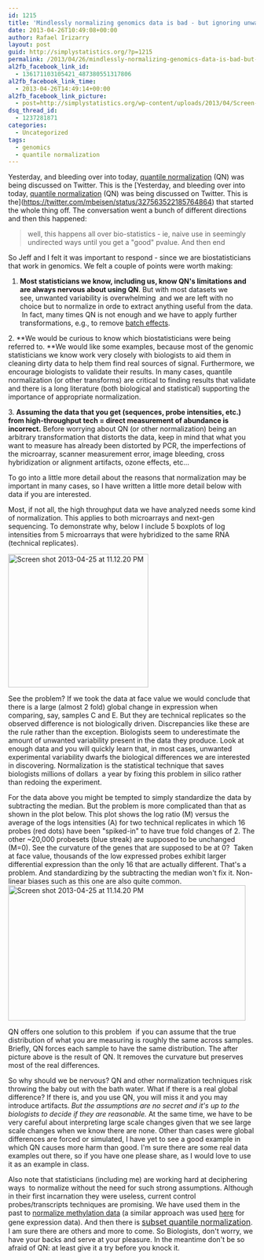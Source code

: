 ```yaml
---
id: 1215
title: 'Mindlessly normalizing genomics data is bad - but ignoring unwanted variability can be worse'
date: 2013-04-26T10:49:08+00:00
author: Rafael Irizarry
layout: post
guid: http://simplystatistics.org/?p=1215
permalink: /2013/04/26/mindlessly-normalizing-genomics-data-is-bad-but-ignoring-unwanted-variability-can-be-worse/
al2fb_facebook_link_id:
  - 136171103105421_487380551317806
al2fb_facebook_link_time:
  - 2013-04-26T14:49:14+00:00
al2fb_facebook_link_picture:
  - post=http://simplystatistics.org/wp-content/uploads/2013/04/Screen-shot-2013-04-25-at-11.12.20-PM.png
dsq_thread_id:
  - 1237281871
categories:
  - Uncategorized
tags:
  - genomics
  - quantile normalization
---
```

Yesterday, and bleeding over into today, [quantile normalization](http://www.ncbi.nlm.nih.gov/pubmed/12538238) (QN) was being discussed on Twitter. This is the [Yesterday, and bleeding over into today, [quantile normalization](http://www.ncbi.nlm.nih.gov/pubmed/12538238) (QN) was being discussed on Twitter. This is the](https://twitter.com/mbeisen/status/327563522185764864) that started the whole thing off. The conversation went a bunch of different directions and then this happened:

> well, this happens all over bio-statistics - ie, naive use in seemingly undirected ways until you get a "good" pvalue. And then end

So Jeff and I felt it was important to respond - since we are biostatisticians that work in genomics. We felt a couple of points were worth making:

1. **Most statisticians we know, including us, know QN's limitations and are always nervous about using QN**. But with most datasets we see, unwanted variability is overwhelming  and we are left with no choice but to normalize in orde to extract anything useful from the data.  In fact, many times QN is not enough and we have to apply further transformations, e.g., to remove [batch effects](http://www.ncbi.nlm.nih.gov/pubmed/20838408).

2. **We would be curious to know which biostatisticians were being referred to. **We would like some examples, because most of the genomic statisticians we know work very closely with biologists to aid them in cleaning dirty data to help them find real sources of signal. Furthermore, we encourage biologists to validate their results. In many cases, quantile normalization (or other transforms) are critical to finding results that validate and there is a long literature (both biological and statistical) supporting the importance of appropriate normalization.

3. **Assuming the data that you get (sequences, probe intensities, etc.) from high-throughput tech = direct measurement of abundance is incorrect.** Before worrying about QN (or other normalization) being an arbitrary transformation that distorts the data, keep in mind that what you want to measure has already been distorted by PCR, the imperfections of the microarray, scanner measurement error, image bleeding, cross hybridization or alignment artifacts, ozone effects, etc...

To go into a little more detail about the reasons that normalization may be important in many cases, so I have written a little more detail below with data if you are interested.

<!--more-->

Most, if not all, the high throughput data we have analyzed needs some kind of normalization. This applies to both microarrays and next-gen sequencing. To demonstrate why, below I include 5 boxplots of log intensities from 5 microarrays that were hybridized to the same RNA (technical replicates).

<a href="http://simplystatistics.org/2013/04/26/mindlessly-normalizing-genomics-data-is-bad-but-ignoring-unwanted-variability-can-be-worse/screen-shot-2013-04-25-at-11-12-20-pm/" rel="attachment wp-att-1216"><img class="wp-image-1216 alignleft" alt="Screen shot 2013-04-25 at 11.12.20 PM" src="http://simplystatistics.org/wp-content/uploads/2013/04/Screen-shot-2013-04-25-at-11.12.20-PM.png" width="285" height="271" srcset="http://simplystatistics.org/wp-content/uploads/2013/04/Screen-shot-2013-04-25-at-11.12.20-PM-300x285.png 300w, http://simplystatistics.org/wp-content/uploads/2013/04/Screen-shot-2013-04-25-at-11.12.20-PM.png 475w" sizes="(max-width: 285px) 100vw, 285px" /></a>

See the problem? If we took the data at face value we would conclude that there is a large (almost 2 fold) global change in expression when comparing, say, samples C and E. But they are technical replicates so the observed difference is not biologically driven. Discrepancies like these are the rule rather than the exception. Biologists seem to underestimate the amount of unwanted variability present in the data they produce. Look at enough data and you will quickly learn that, in most cases, unwanted experimental variability dwarfs the biological differences we are interested in discovering. Normalization is the statistical technique that saves biologists millions of dollars  a year by fixing this problem in silico rather than redoing the experiment.

For the data above you might be tempted to simply standardize the data by subtracting the median. But the problem is more complicated than that as shown in the plot below. This plot shows the log ratio (M) versus the average of the logs intensities (A) for two technical replicates in which 16 probes (red dots) have been "spiked-in" to have true fold changes of 2. The other ~20,000 probesets (blue streak) are supposed to be unchanged (M=0). See the curvature of the genes that are supposed to be at 0?  Taken at face value, thousands of the low expressed probes exhibit larger differential expression than the only 16 that are actually different. That's a problem. And standardizing by the subtracting the median won't fix it. Non-linear biases such as this one are also quite common.<a href="http://simplystatistics.org/2013/04/26/mindlessly-normalizing-genomics-data-is-bad-but-ignoring-unwanted-variability-can-be-worse/screen-shot-2013-04-25-at-11-14-20-pm/" rel="attachment wp-att-1218"><img class=" wp-image-1218 alignright" alt="Screen shot 2013-04-25 at 11.14.20 PM" src="http://simplystatistics.org/wp-content/uploads/2013/04/Screen-shot-2013-04-25-at-11.14.20-PM.png" width="483" height="275" /></a>

QN offers one solution to this problem  if you can assume that the true distribution of what you are measuring is roughly the same across samples. Briefly, QN forces each sample to have the same distribution. The after picture above is the result of QN. It removes the curvature but preserves most of the real differences.

So why should we be nervous? QN and other normalization techniques risk throwing the baby out with the bath water. What if there is a real global difference? If there is, and you use QN, you will miss it and you may introduce artifacts. _But the assumptions are no secret and it's up to the biologists to decide if they are reasonable._ At the same time, we have to be very careful about interpreting large scale changes given that we see large scale changes when we know there are none. Other than cases were global differences are forced or simulated, I have yet to see a good example in which QN causes more harm than good. I'm sure there are some real data examples out there, so if you have one please share, as I would love to use it as an example in class.

Also note that statisticians (including me) are working hard at deciphering ways  to normalize without the need for such strong assumptions. Although in their first incarnation they were useless, current control probes/transcripts techniques are promising. We have used them in the past to [normalize methylation data](http://www.ncbi.nlm.nih.gov/pubmed/20858772) (a similar approach was used [here](http://www.ncbi.nlm.nih.gov/pubmed/23101621) for gene expression data). And then there is <a style="font-size: 16px;" href="http://www.ncbi.nlm.nih.gov/pubmed/20976876">subset quantile normalization</a>. I am sure there are others and more to come. So Biologists, don't worry, we have your backs and serve at your pleasure. In the meantime don't be so afraid of QN: at least give it a try before you knock it.